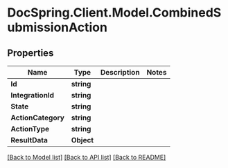 # DocSpring.Client.Model.CombinedSubmissionAction
## Properties

Name | Type | Description | Notes
------------ | ------------- | ------------- | -------------
**Id** | **string** |  | 
**IntegrationId** | **string** |  | 
**State** | **string** |  | 
**ActionCategory** | **string** |  | 
**ActionType** | **string** |  | 
**ResultData** | **Object** |  | 

[[Back to Model list]](../README.md#documentation-for-models) [[Back to API list]](../README.md#documentation-for-api-endpoints) [[Back to README]](../README.md)

